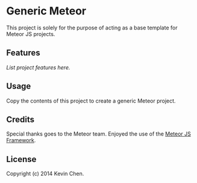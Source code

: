 Generic Meteor
=======

This project is solely for the purpose of acting as a base template for Meteor JS projects.

Features
------------
_List project features here._

Usage
------------

Copy the contents of this project to create a generic Meteor project.

Credits
-------------
Special thanks goes to the Meteor team. Enjoyed the use of the [Meteor JS Framework](http://www.meteor.com/).

License
-------------
Copyright (c) 2014 Kevin Chen.
